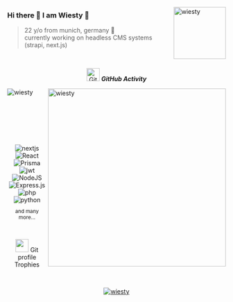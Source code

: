 
 <img align="right" height="120px" alt="wiesty" width="120px" src="https://media2.giphy.com/media/v1.Y2lkPTc5MGI3NjExazN3YmtlMTN4aTl5cHp4ZWxqaHJtYWtndHpvaTJrMWhodHZ1MGpjMCZlcD12MV9pbnRlcm5hbF9naWZfYnlfaWQmY3Q9cw/128cFIx0vlouKQ/giphy.gif" /> </a>
 
### Hi there 👋 I am Wiesty 🔺

> 22 y/o from munich, germany 🥨 <br />
> currently working on headless CMS systems (strapi, next.js)  <br />

<br />

<p align="center">
 <img src="https://media.giphy.com/media/W5eoZHPpUx9sapR0eu/giphy.gif" width="30" alt="Git"/>&nbsp;<i><b>GitHub Activity</b></i>
</p>
 
<p>
 <img align="left" src="https://github-readme-stats.vercel.app/api/top-langs?username=wiesty&langs_count=10&show_icons=true&locale=en&layout=compact&title_color=fff&icon_color=d0443b&text_color=a1abc4&bg_color=08050f" alt="wiesty" />
</p>
<p>&nbsp;<img align="right" src="https://github-readme-stats.vercel.app/api?username=wiesty&show_icons=true&locale=en&hide=contribs,prs&rank_icon=github&include_all_commits=true&title_color=fff&icon_color=d0443b&text_color=a1abc4&bg_color=08050f" alt="wiesty" width="410"/>
</p>

<br><br><br><br>

##

<center>
<div>
  <img  alt="nextjs" src ="https://img.shields.io/badge/Next.js-000?logo=nextdotjs&logoColor=fff&style=for-the-badge"/>
  <img  alt="React" src="https://img.shields.io/badge/react-%2320232a.svg?style=for-the-badge&logo=react&logoColor=%2361DAFB"/>
  <img  alt="Prisma" src ="https://img.shields.io/badge/Prisma-3982CE?style=for-the-badge&logo=Prisma&logoColor=white"/>
  <img  alt="jwt" src ="https://img.shields.io/badge/json%20web%20tokens-323330?style=for-the-badge&logo=json-web-tokens&logoColor=pink"/>
  <img  alt="NodeJS" src="https://img.shields.io/badge/node.js-%2343853D.svg?style=for-the-badge&logo=node-dot-js&logoColor=white"/>
  <img  alt="Express.js" src="https://img.shields.io/badge/express.js-%23404d59.svg?style=for-the-badge&logo=express&logoColor=%2361DAFB"/>
  <img  alt="php" src ="https://img.shields.io/badge/PHP-777BB4?style=for-the-badge&logo=php&logoColor=white"/>
  <img  alt="python" src ="https://img.shields.io/badge/Python-14354C?style=for-the-badge&logo=python&logoColor=white"/>
<br /> <small><p align="center">and many more...</p></small>
</div>

<br>

<p align="center">
 <img src="https://media.giphy.com/media/QaMcXSekUWx7aogAUr/giphy.gif" width="30" />&nbsp;Git profile Trophies
</p>
<br>

<p align="center">
 <a href="https://github.com/ryo-ma/github-profile-trophy">
  <img src="https://github-profile-trophy.vercel.app/?username=wiesty&layout=compact&theme=algolia" alt="wiesty" />
 </a>
</p>

